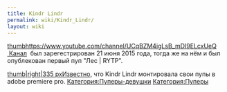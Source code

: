 ```yaml
---
title: Kindr Lindr
permalink: wiki/Kindr_Lindr/
layout: wiki
---
```


[thumb](Файл:KindrLindr.png "wikilink")[<https://www.youtube.com/channel/UCqBZM4igLsB_mDI9ELcxUeQ>
 Канал](http://)  был зарегестрирован 21 июня 2015 года, тогда же на нём
и был опублекован первый пуп "Лес \| RYTP".

[thumb\|right\|335 pxИзвестно](Файл:Лес_RYTP "wikilink"), что Kindr
Lindr монтировала свои пупы в adobe premiere pro.
[Категория:Пуперы-девушки](Категория:Пуперы-девушки "wikilink")
[Категория:Пуперы](Категория:Пуперы "wikilink")
